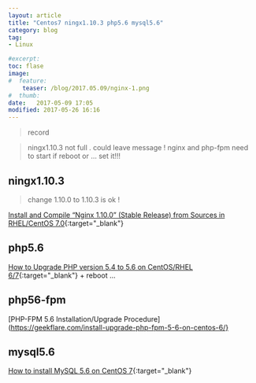 ```yaml
---
layout: article
title: "Centos7 ningx1.10.3 php5.6 mysql5.6"
category: blog
tag:
- Linux

#excerpt:
toc: flase
image:
#  feature:
    teaser: /blog/2017.05.09/nginx-1.png
#  thumb:
date:   2017-05-09 17:05
modified: 2017-05-26 16:16
---
```

>record

>ningx1.10.3 not full . could leave message !
>nginx and php-fpm need to start if reboot or ... set it!!! 

## ningx1.10.3

>change 1.10.0 to 1.10.3 is ok !


[Install and Compile “Nginx 1.10.0” (Stable Release) from Sources in RHEL/CentOS 7.0](https://www.tecmint.com/install-nginx-in-centos-7/){:target="_blank"}

## php5.6


[How to Upgrade PHP version 5.4 to 5.6 on CentOS/RHEL 6/7](http://www.techoism.com/how-to-upgrade-php-version-5-4-to-5-6-on-centosrhel/){:target="_blank"}
+
reboot ...

## php56-fpm

[PHP-FPM 5.6 Installation/Upgrade Procedure](https://geekflare.com/install-upgrade-php-fpm-5-6-on-centos-6/}


## mysql5.6


[How to install MySQL 5.6 on CentOS 7](https://dbahire.com/how-to-install-mysql-5-6-on-centos-7/){:target="_blank"}
